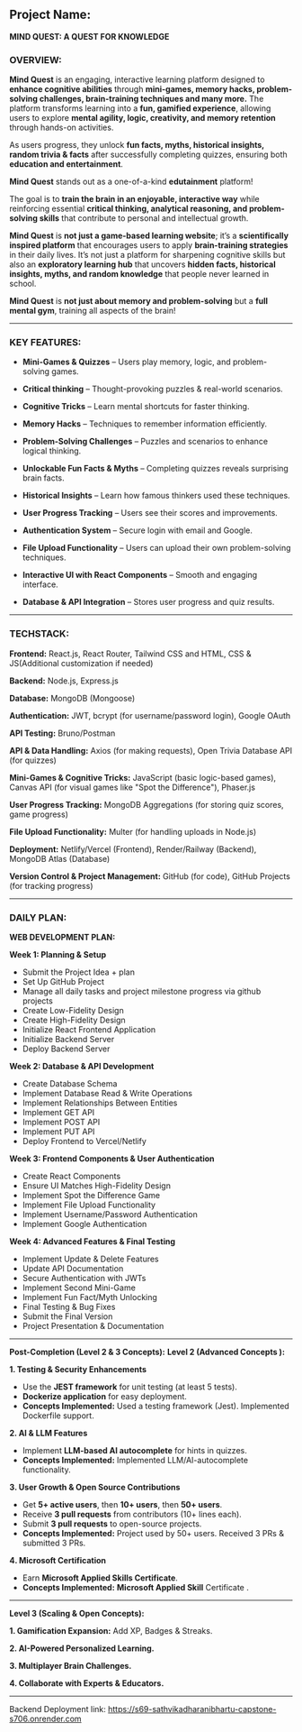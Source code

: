 
## **Project Name**:
**MIND QUEST: A QUEST FOR KNOWLEDGE**

### OVERVIEW:

**Mind Quest** is an engaging, interactive learning platform designed to **enhance cognitive abilities** through **mini-games, memory hacks, problem-solving challenges,  brain-training techniques and many more.** The platform transforms learning into a **fun, gamified experience**, allowing users to explore **mental agility, logic, creativity, and memory retention** through hands-on activities.

As users progress, they unlock **fun facts, myths, historical insights, random trivia & facts** after successfully completing quizzes, ensuring both **education and entertainment**. 

**Mind Quest** stands out as a one-of-a-kind **edutainment** platform! 

The goal is to **train the brain in an enjoyable, interactive way** while reinforcing essential **critical thinking, analytical reasoning, and problem-solving skills** that contribute to personal and intellectual growth.

**Mind Quest** is **not just a game-based learning website**; it’s a **scientifically inspired platform** that encourages users to apply **brain-training strategies** in their daily lives. It’s not just a platform for sharpening cognitive skills but also an **exploratory learning hub** that uncovers **hidden facts, historical insights, myths, and random knowledge** that people never learned in school.

**Mind Quest** is **not just about memory and problem-solving** but a **full mental gym**, training all aspects of the brain! 

---
 
### **KEY FEATURES:**

- **Mini-Games & Quizzes** – Users play memory, logic, and problem-solving games.

- **Critical thinking** – Thought-provoking puzzles & real-world scenarios.

- **Cognitive Tricks** – Learn mental shortcuts for faster thinking.

- **Memory Hacks** – Techniques to remember information efficiently.

- **Problem-Solving Challenges** – Puzzles and scenarios to enhance logical thinking.
  
- **Unlockable Fun Facts & Myths** – Completing quizzes reveals surprising brain facts.
  
- **Historical Insights** – Learn how famous thinkers used these techniques.
  
- **User Progress Tracking** – Users see their scores and improvements.

- **Authentication System** – Secure login with email and Google.

- **File Upload Functionality** – Users can upload their own problem-solving techniques.

- **Interactive UI with React Components** – Smooth and engaging interface.

- **Database & API Integration** – Stores user progress and quiz results.

---

### **TECHSTACK:** 

**Frontend:** React.js, React Router, Tailwind CSS and HTML, CSS & JS(Additional customization if needed)

**Backend:** Node.js, Express.js

**Database:** MongoDB (Mongoose)

**Authentication:** JWT, bcrypt (for username/password login), Google OAuth

**API Testing:** Bruno/Postman

**API & Data Handling:** Axios (for making requests), Open Trivia Database API (for quizzes)

**Mini-Games & Cognitive Tricks:** JavaScript (basic logic-based games), Canvas API (for visual games like "Spot the Difference"), Phaser.js

**User Progress Tracking:** MongoDB Aggregations (for storing quiz scores, game progress)

**File Upload Functionality:** Multer (for handling uploads in Node.js)

**Deployment:** Netlify/Vercel (Frontend), Render/Railway (Backend), MongoDB Atlas (Database)

**Version Control & Project Management:** GitHub (for code), GitHub Projects (for tracking progress)

---

### DAILY PLAN:

**WEB DEVELOPMENT PLAN:**

**Week 1: Planning & Setup**
- Submit the Project Idea + plan
- Set Up GitHub Project
- Manage all daily tasks and project milestone progress via github projects
- Create Low-Fidelity Design
- Create High-Fidelity Design
- Initialize React Frontend Application
- Initialize Backend Server
- Deploy Backend Server

**Week 2: Database & API Development**
- Create Database Schema
- Implement Database Read & Write Operations
- Implement Relationships Between Entities
- Implement GET API
- Implement POST API
- Implement PUT API
- Deploy Frontend to Vercel/Netlify
 

**Week 3: Frontend Components & User Authentication**
- Create React Components
- Ensure UI Matches High-Fidelity Design
- Implement Spot the Difference Game
- Implement File Upload Functionality
- Implement Username/Password Authentication
- Implement Google Authentication

**Week 4: Advanced Features & Final Testing**
- Implement Update & Delete Features
- Update API Documentation
- Secure Authentication with JWTs
- Implement Second Mini-Game
- Implement Fun Fact/Myth Unlocking
- Final Testing & Bug Fixes
- Submit the Final Version
- Project Presentation & Documentation

---

**Post-Completion (Level 2 & 3 Concepts):**
**Level 2 (Advanced Concepts ):**

**1️. Testing & Security Enhancements**
- Use the **JEST framework** for unit testing (at least 5 tests).
- **Dockerize application** for easy deployment.
- **Concepts Implemented:**
      Used a testing framework (Jest).
      Implemented Dockerfile support.


**2️. AI & LLM Features**
- Implement **LLM-based AI autocomplete** for hints in quizzes.
- **Concepts Implemented:**
      Implemented LLM/AI-autocomplete functionality.


**3️. User Growth & Open Source Contributions**
- Get **5+ active users**, then **10+ users**, then **50+ users**.
- Receive **3 pull requests** from contributors (10+ lines each).
- Submit **3 pull requests** to open-source projects.
- **Concepts Implemented:**
      Project used by 50+ users.
      Received 3 PRs & submitted 3 PRs.

      
**4️. Microsoft Certification**
- Earn **Microsoft Applied Skills Certificate**.
- **Concepts Implemented:**
     **Microsoft Applied Skill** Certificate .

---

 **Level 3 (Scaling & Open Concepts):**

 **1. Gamification Expansion:** Add XP, Badges & Streaks.
 
 **2. AI-Powered Personalized Learning.**
 
 **3. Multiplayer Brain Challenges.**
 
 **4. Collaborate with Experts & Educators.**

---

Backend Deployment link: https://s69-sathvikadharanibhartu-capstone-s706.onrender.com

